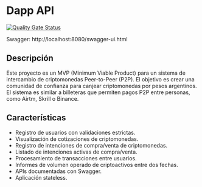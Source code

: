 # Dapp API

[![Quality Gate Status](https://sonarcloud.io/api/project_badges/measure?project=AbrSantiago_unq-dapp-crypto-exchange&metric=alert_status)](https://sonarcloud.io/summary/new_code?id=AbrSantiago_unq-dapp-crypto-exchange)

Swagger: http://localhost:8080/swagger-ui.html

## Descripción
Este proyecto es un MVP (Minimum Viable Product) para un sistema de intercambio de criptomonedas Peer-to-Peer (P2P). El objetivo es crear una comunidad de confianza para canjear criptomonedas por pesos argentinos. El sistema es similar a billeteras que permiten pagos P2P entre personas, como Airtm, Skrill o Binance.

## Características
- Registro de usuarios con validaciones estrictas.
- Visualización de cotizaciones de criptomonedas.
- Registro de intenciones de compra/venta de criptomonedas.
- Listado de intenciones activas de compra/venta.
- Procesamiento de transacciones entre usuarios.
- Informes de volumen operado de criptoactivos entre dos fechas.
- APIs documentadas con Swagger.
- Aplicación stateless.
